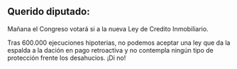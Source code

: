 
## Querido diputado:

Mañana el Congreso votará si a la nueva Ley de Credito Inmobiliario.

Tras 600.000 ejecuciones hipoterias, no podemos aceptar una ley que da la espalda a la dación en pago retroactiva y no contempla ningún tipo de protección frente los desahucios. ¡Di no!



